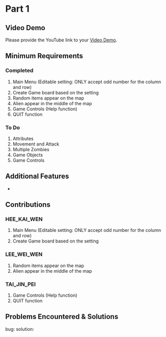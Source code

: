 # Part 1

## Video Demo

Please provide the YouTube link to your [Video Demo]([https://www.youtube.com/watch?v=e3GVJavetJc]).

## Minimum Requirements

### Completed

1. Main Menu (Editable setting: ONLY accept odd number for the column and row)
2. Create Game board based on the setting
3. Random items appear on the map
4. Alien appear in the middle of the map
5. Game Controls (Help function)
6. QUIT function


### To Do

1. Attributes
2. Movement and Attack
3. Multiple Zombies
4. Game Objects
5. Game Controls


## Additional Features

-

## Contributions

### HEE_KAI_WEN

1. Main Menu (Editable setting: ONLY accept odd number for the column and row)
2. Create Game board based on the setting

### LEE_WEI_WEN

1. Random items appear on the map
2. Alien appear in the middle of the map

### TAI_JIN_PEI

1. Game Controls (Help function)
2. QUIT function

## Problems Encountered & Solutions

bug:
solution:  
